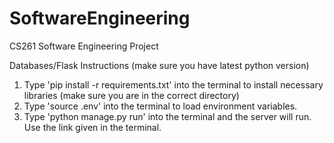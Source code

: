 # SoftwareEngineering
CS261 Software Engineering Project

Databases/Flask Instructions (make sure you have latest python version)
1. Type 'pip install -r requirements.txt' into the terminal to install necessary libraries (make sure you are in the correct directory)
2. Type 'source .env' into the terminal to load environment variables.
3. Type 'python manage.py run' into the terminal and the server will run. Use the link given in the terminal.